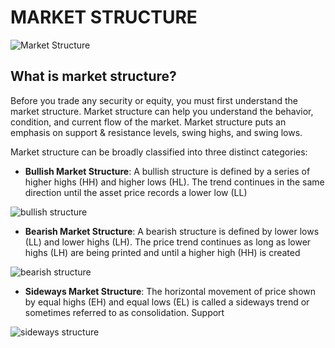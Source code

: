 # MARKET STRUCTURE 
![Market Structure](https://github.com/RodSmoove/road_documentation_exercise/blob/main/assets/rodsmoove_3.jpg)




## What is market structure?

Before you trade any security or equity, you must first understand the market structure. Market structure can help you understand the behavior, condition, and current flow of the market. Market structure puts an emphasis on support & resistance levels, swing highs, and swing lows.


Market structure can be broadly classified into three distinct categories:


 * **Bullish Market Structure**:
       A bullish structure is defined by a series of higher highs (HH) and higher lows (HL). The trend continues in the same direction until the asset price records a lower low (LL)


![bullish structure](https://github.com/RodSmoove/road_documentation_exercise/blob/main/assets/rodsmoove_4.png)


* **Bearish Market Structure**:
      A bearish structure is defined by lower lows (LL) and lower highs (LH). The price trend continues as long as lower highs (LH) are being printed and until a higher high (HH) is created


![bearish structure](https://github.com/RodSmoove/road_documentation_exercise/blob/main/assets/rodsmoove_5.png)



* **Sideways Market Structure**:
        The horizontal movement of price shown by equal highs (EH) and equal lows (EL) is called a sideways trend or sometimes referred to as consolidation.
Support


![sideways structure](https://github.com/RodSmoove/road_documentation_exercise/blob/main/assets/rodsmoove_2.png)
